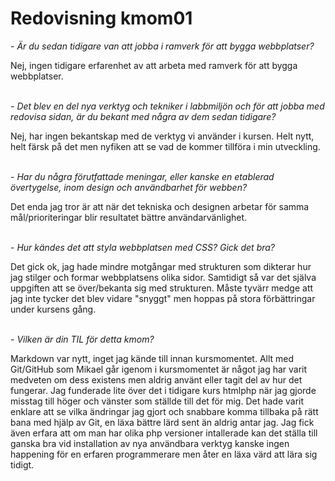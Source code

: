 ---
---
Redovisning kmom01
=========================

\- *Är du sedan tidigare van att jobba i ramverk för att bygga webbplatser?*

Nej, ingen tidigare erfarenhet av att arbeta med ramverk för att bygga webbplatser.
<br><br>

\- *Det blev en del nya verktyg och tekniker i labbmiljön och för att jobba med redovisa sidan, är du bekant med några av dem sedan tidigare?*

Nej, har ingen bekantskap med de verktyg vi använder i kursen. Helt nytt, helt färsk på det men nyfiken att se vad de kommer tillföra i min utveckling.
<br><br>

\- *Har du några förutfattade meningar, eller kanske en etablerad övertygelse, inom design och användbarhet för webben?*

Det enda jag tror är att när det tekniska och designen arbetar för samma mål/prioriteringar blir resultatet bättre användarvänlighet.
<br><br>

\- *Hur kändes det att styla webbplatsen med CSS? Gick det bra?*

Det gick ok, jag hade mindre motgångar med strukturen som dikterar hur jag stilger och formar webbplatsens olika sidor. Samtidigt så var det själva uppgiften att se över/bekanta sig med strukturen. Måste tyvärr medge att jag inte tycker det blev vidare "snyggt" men hoppas på stora förbättringar under kursens gång.
<br><br>

\- *Vilken är din TIL för detta kmom?*

Markdown var nytt, inget jag kände till innan kursmomentet. Allt med Git/GitHub som Mikael går igenom i kursmomentet är något jag har varit medveten om dess existens men aldrig använt eller tagit del av hur det fungerar. Jag funderade lite över det i tidigare kurs htmlphp när jag gjorde misstag till höger och vänster som ställde till det för mig. Det hade varit enklare att se vilka ändringar jag gjort och snabbare komma tillbaka på rätt bana med hjälp av Git, en läxa bättre lärd sent än aldrig antar jag. Jag fick även erfara att om man har olika php versioner intallerade kan det ställa till ganska bra vid installation av nya användbara verktyg kanske ingen happening för en erfaren programmerare men åter en läxa värd att lära sig tidigt.

